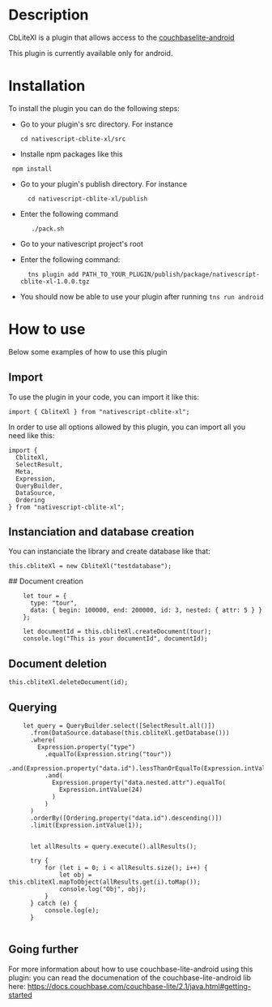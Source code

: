 # Description
CbLiteXl is a plugin that allows access to the [couchbaselite-android](https://docs.couchbase.com/couchbase-lite/2.1/java.html#getting-started)

This plugin is currently available only for android.


# Installation
To install the plugin you can do the following steps:
  * Go to your plugin's src directory. For instance
     ```
	cd nativescript-cblite-xl/src
     ```
  * Installe npm packages like this 
   ```
	npm install
   ```
  * Go to your plugin's publish directory. For instance 
    ```
      cd nativescript-cblite-xl/publish
     ```
  * Enter the following command

    ```
       ./pack.sh
    ```
  * Go to your nativescript project's root
  * Enter the following command:
    ```
      tns plugin add PATH_TO_YOUR_PLUGIN/publish/package/nativescript-cblite-xl-1.0.0.tgz
    ```
  * You should now be able to use your plugin after running ```tns run android ```



# How to use

Below some examples of how to use this plugin

## Import
To use the plugin in your code, you can import it like this:
```
import { CbliteXl } from "nativescript-cblite-xl";
```
In order to use all options allowed by this plugin, you can import all you need like this:

```
import {
  CbliteXl,
  SelectResult,
  Meta,
  Expression,
  QueryBuilder,
  DataSource,
  Ordering
} from "nativescript-cblite-xl";

```

##  Instanciation and database creation
You can instanciate the library and create database like that:
```
this.cbliteXl = new CbliteXl("testdatabase");
```

## Document creation

```
    let tour = {
      type: "tour",
      data: { begin: 100000, end: 200000, id: 3, nested: { attr: 5 } }
    };

    let documentId = this.cbliteXl.createDocument(tour);
    console.log("This is your documentId", documentId);	
```

## Document deletion

```
this.cbliteXl.deleteDocument(id);
```

## Querying
```
    let query = QueryBuilder.select([SelectResult.all()])
      .from(DataSource.database(this.cbliteXl.getDatabase()))
      .where(
        Expression.property("type")
          .equalTo(Expression.string("tour"))
          .and(Expression.property("data.id").lessThanOrEqualTo(Expression.intValue(18)))
          .and(
            Expression.property("data.nested.attr").equalTo(
              Expression.intValue(24)
            )
          )
      )
      .orderBy([Ordering.property("data.id").descending()])
      .limit(Expression.intValue(1));

      
      let allResults = query.execute().allResults();

      try {
	      for (let i = 0; i < allResults.size(); i++) {
		      let obj = this.cbliteXl.mapToObject(allResults.get(i).toMap());
		      console.log("Obj", obj);
	      }
      } catch (e) {
	      console.log(e);
      }


```

## Going further
For more information about how to use couchbase-lite-android using this plugin:
you can read the documenation of the couchbase-lite-android lib here:
https://docs.couchbase.com/couchbase-lite/2.1/java.html#getting-started

